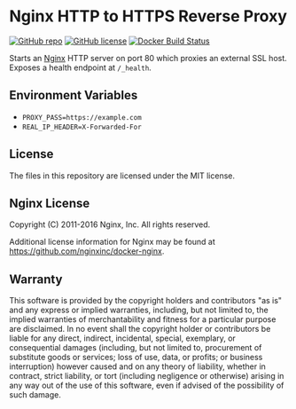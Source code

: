 # Nginx HTTP to HTTPS Reverse Proxy

[![GitHub repo](https://img.shields.io/badge/github-repo-blue.svg)](https://github.com/meltwater/docker-nginx-http-https-reverse-proxy)
[![GitHub license](https://img.shields.io/github/license/meltwater/docker-nginx-http-https-reverse-proxy.svg)](./LICENSE.txt)
[![Docker Build Status](https://img.shields.io/docker/build/meltwater/nginx-http-https-reverse-proxy.svg)](https://hub.docker.com/r/meltwater/nginx-http-https-reverse-proxy/)

Starts an [Nginx] HTTP server on port 80 which proxies an external SSL host.
Exposes a health endpoint at `/_health`.

[Nginx]: https://www.nginx.com/

## Environment Variables

- `PROXY_PASS=https://example.com`
- `REAL_IP_HEADER=X-Forwarded-For`

## License

The files in this repository are licensed under the MIT license.

## Nginx License

Copyright (C) 2011-2016 Nginx, Inc.
All rights reserved.

Additional license information for Nginx may be found at
https://github.com/nginxinc/docker-nginx.

## Warranty

This software is provided by the copyright holders and contributors "as is" and
any express or implied warranties, including, but not limited to, the implied
warranties of merchantability and fitness for a particular purpose are
disclaimed. In no event shall the copyright holder or contributors be liable for
any direct, indirect, incidental, special, exemplary, or consequential damages
(including, but not limited to, procurement of substitute goods or services;
loss of use, data, or profits; or business interruption) however caused and on
any theory of liability, whether in contract, strict liability, or tort
(including negligence or otherwise) arising in any way out of the use of this
software, even if advised of the possibility of such damage.
